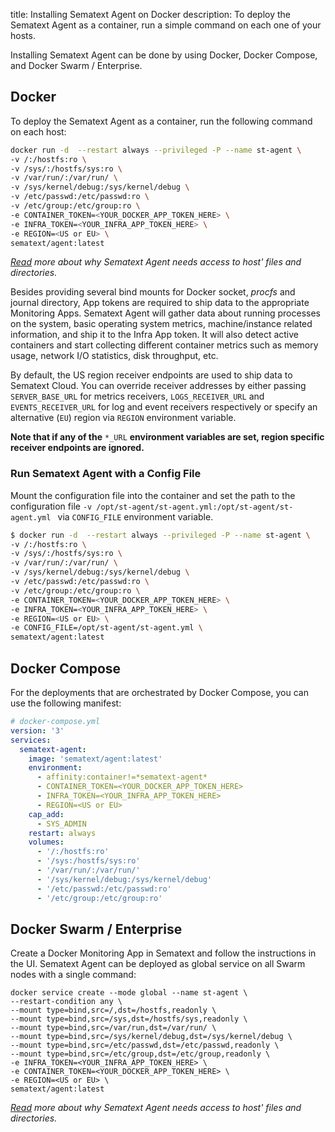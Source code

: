 title: Installing Sematext Agent on Docker
description: To deploy the Sematext Agent as a container, run a simple command on each one of your hosts.

Installing Sematext Agent can be done by using Docker, Docker Compose, and Docker Swarm / Enterprise.

## Docker
To deploy the Sematext Agent as a container, run the following command on each host:

```bash
docker run -d  --restart always --privileged -P --name st-agent \
-v /:/hostfs:ro \
-v /sys/:/hostfs/sys:ro \
-v /var/run/:/var/run/ \
-v /sys/kernel/debug:/sys/kernel/debug \
-v /etc/passwd:/etc/passwd:ro \
-v /etc/group:/etc/group:ro \
-e CONTAINER_TOKEN=<YOUR_DOCKER_APP_TOKEN_HERE> \
-e INFRA_TOKEN=<YOUR_INFRA_APP_TOKEN_HERE> \
-e REGION=<US or EU> \
sematext/agent:latest
```

_[Read](../permission-requirements.md#container-setups) more about why Sematext Agent needs access to host' files and directories._

Besides providing several bind mounts for Docker socket, _procfs_ and journal directory, App tokens are required to ship data to the appropriate Monitoring Apps. Sematext Agent will gather data about running processes on the system, basic operating system metrics, machine/instance related information, and ship it to the Infra App token. It will also detect active containers and start collecting different container metrics such as memory usage, network I/O statistics, disk throughput, etc.

By default, the US region receiver endpoints are used to ship data to Sematext Cloud. You can override receiver addresses by either passing `SERVER_BASE_URL` for metrics receivers, `LOGS_RECEIVER_URL` and `EVENTS_RECEIVER_URL` for log and event receivers respectively or specify an alternative (`EU`) region via `REGION` environment variable.

**Note that if any of the** `*_URL` **environment variables are set, region specific receiver endpoints are ignored.**

### Run Sematext Agent with a Config File

Mount the configuration file into the container and set the path to the configuration file ```-v /opt/st-agent/st-agent.yml:/opt/st-agent/st-agent.yml ``` via `CONFIG_FILE` environment variable.

```bash
$ docker run -d  --restart always --privileged -P --name st-agent \
-v /:/hostfs:ro \
-v /sys/:/hostfs/sys:ro \
-v /var/run/:/var/run/ \
-v /sys/kernel/debug:/sys/kernel/debug \
-v /etc/passwd:/etc/passwd:ro \
-v /etc/group:/etc/group:ro \
-e CONTAINER_TOKEN=<YOUR_DOCKER_APP_TOKEN_HERE> \
-e INFRA_TOKEN=<YOUR_INFRA_APP_TOKEN_HERE> \
-e REGION=<US or EU> \
-e CONFIG_FILE=/opt/st-agent/st-agent.yml \
sematext/agent:latest
```

## Docker Compose
For the deployments that are orchestrated by Docker Compose, you can use the following manifest:

```yaml
# docker-compose.yml
version: '3'
services:
  sematext-agent:
    image: 'sematext/agent:latest'
    environment:
      - affinity:container!=*sematext-agent*
      - CONTAINER_TOKEN=<YOUR_DOCKER_APP_TOKEN_HERE>
      - INFRA_TOKEN=<YOUR_INFRA_APP_TOKEN_HERE>
      - REGION=<US or EU>
    cap_add:
      - SYS_ADMIN
    restart: always
    volumes:
      - '/:/hostfs:ro'
      - '/sys:/hostfs/sys:ro'
      - '/var/run/:/var/run/'
      - '/sys/kernel/debug:/sys/kernel/debug'
      - '/etc/passwd:/etc/passwd:ro'
      - '/etc/group:/etc/group:ro'

```

## Docker Swarm / Enterprise

Create a Docker Monitoring App in Sematext and follow the instructions in the UI.
Sematext Agent can be deployed as global service on all Swarm nodes with a single command:

```
docker service create --mode global --name st-agent \
--restart-condition any \
--mount type=bind,src=/,dst=/hostfs,readonly \
--mount type=bind,src=/sys,dst=/hostfs/sys,readonly \
--mount type=bind,src=/var/run,dst=/var/run/ \
--mount type=bind,src=/sys/kernel/debug,dst=/sys/kernel/debug \
--mount type=bind,src=/etc/passwd,dst=/etc/passwd,readonly \
--mount type=bind,src=/etc/group,dst=/etc/group,readonly \
-e INFRA_TOKEN=<YOUR_INFRA_APP_TOKEN_HERE> \
-e CONTAINER_TOKEN=<YOUR_DOCKER_APP_TOKEN_HERE> \
-e REGION=<US or EU> \
sematext/agent:latest
```

_[Read](../permission-requirements.md#container-setups) more about why Sematext Agent needs access to host' files and directories._
